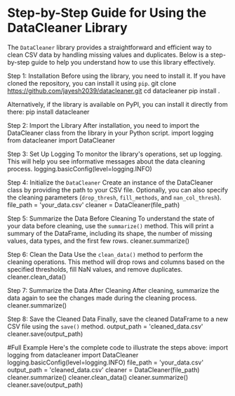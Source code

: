 # Step-by-Step Guide for Using the DataCleaner Library

The `DataCleaner` library provides a straightforward and efficient way to clean CSV data by handling missing values and duplicates. Below is a step-by-step guide to help you understand how to use this library effectively.

Step 1: Installation
Before using the library, you need to install it. If you have cloned the repository, you can install it using `pip`.
git clone https://github.com/jayesh2039/datacleaner.git
cd datacleaner
pip install .

Alternatively, if the library is available on PyPI, you can install it directly from there:
pip install datacleaner

Step 2: Import the Library
After installation, you need to import the DataCleaner class from the library in your Python script.
import logging
from datacleaner import DataCleaner

Step 3: Set Up Logging
To monitor the library's operations, set up logging. This will help you see informative messages about the data cleaning process.
logging.basicConfig(level=logging.INFO)

Step 4: Initialize the `DataCleaner`
Create an instance of the DataCleaner class by providing the path to your CSV file. Optionally, you can also specify the cleaning parameters (`drop_thresh`, `fill_methods`, and `nan_col_thresh`).
file_path = 'your_data.csv'
cleaner = DataCleaner(file_path)

Step 5: Summarize the Data Before Cleaning
To understand the state of your data before cleaning, use the `summarize()` method. This will print a summary of the DataFrame, including its shape, the number of missing values, data types, and the first few rows.
cleaner.summarize()

Step 6: Clean the Data
Use the `clean_data()` method to perform the cleaning operations. This method will drop rows and columns based on the specified thresholds, fill NaN values, and remove duplicates.
cleaner.clean_data()

Step 7: Summarize the Data After Cleaning
After cleaning, summarize the data again to see the changes made during the cleaning process.
cleaner.summarize()

Step 8: Save the Cleaned Data
Finally, save the cleaned DataFrame to a new CSV file using the `save()` method.
output_path = 'cleaned_data.csv'
cleaner.save(output_path)

#Full Example
Here's the complete code to illustrate the steps above:
import logging
from datacleaner import DataCleaner
logging.basicConfig(level=logging.INFO)
file_path = 'your_data.csv'
output_path = 'cleaned_data.csv'
cleaner = DataCleaner(file_path)
cleaner.summarize()
cleaner.clean_data()
cleaner.summarize()
cleaner.save(output_path)

